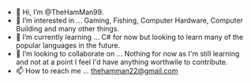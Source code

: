 - 👋 Hi, I’m @TheHamMan99.
- 👀 I’m interested in ... Gaming, Fishing, Computer Hardware, Computer Building and many other things.
- 🌱 I’m currently learning ... C# for now but looking to learn many of the popular languages in the future.
- 💞️ I’m looking to collaborate on ... Nothing for now as I'm still learning and not at a point I feel I'd have anything worthwile to contribute.
- 📫 How to reach me ... thehamman22@gmail.com

<!---
TheHamMan99/TheHamMan99 is a ✨ special ✨ repository because its `README.md` (this file) appears on your GitHub profile.
You can click the Preview link to take a look at your changes.
--->
